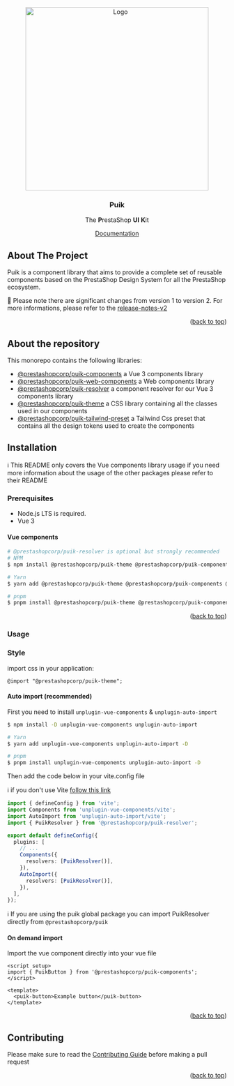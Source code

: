 <div id="top"></div>

<div align="center">
  <a href="https://prestashop.com">
    <img src="https://prestashop.com/sites/default/files/email/logo_x2_rebrand.png" alt="Logo" width="420">
  </a>

<h3 align="center">Puik</h3>

  <p align="center">
    The <b>P</b>restaShop <b>UI</b> <b>K</b>it
  </p>
  <a href="https://uikit.prestashop.com/">Documentation</a>
</div>

## About The Project

Puik is a component library that aims to provide a complete set of reusable components based on the PrestaShop Design System for all the PrestaShop ecosystem.

🚧 Please note there are significant changes from version 1 to version 2. For more informations, please refer to the [release-notes-v2](RELEASE-NOTES-V2.md)

<p align="right">(<a href="#top">back to top</a>)</p>

## About the repository

This monorepo contains the following libraries:

- [@prestashopcorp/puik-components](packages/components/README.md) a Vue 3 components library
- [@prestashopcorp/puik-web-components](packages/web-components/README.md) a Web components library
- [@prestashopcorp/puik-resolver](packages/resolver/README.md) a component resolver for our Vue 3 components library
- [@prestashopcorp/puik-theme](packages/theme/README.md) a CSS library containing all the classes used in our components
- [@prestashopcorp/puik-tailwind-preset](packages/tailwind-preset/README.md) a Tailwind Css preset that contains all the design tokens used to create the components

## Installation

ℹ️ This README only covers the Vue components library usage if you need more information about the usage of the other packages please refer to their README

### Prerequisites

- Node.js LTS is required.
- Vue 3

#### Vue components

```sh
# @prestashopcorp/puik-resolver is optional but strongly recommended
# NPM
$ npm install @prestashopcorp/puik-theme @prestashopcorp/puik-components @prestashopcorp/puik-resolver --save

# Yarn
$ yarn add @prestashopcorp/puik-theme @prestashopcorp/puik-components @prestashopcorp/puik-resolver

# pnpm
$ pnpm install @prestashopcorp/puik-theme @prestashopcorp/puik-components @prestashopcorp/puik-resolver
```

<p align="right">(<a href="#top">back to top</a>)</p>

### Usage

### Style

import css in your application:

`@import "@prestashopcorp/puik-theme";`

#### Auto import (recommended)

First you need to install `unplugin-vue-components` & `unplugin-auto-import`

```sh
$ npm install -D unplugin-vue-components unplugin-auto-import

# Yarn
$ yarn add unplugin-vue-components unplugin-auto-import -D

# pnpm
$ pnpm install unplugin-vue-components unplugin-auto-import -D
```

Then add the code below in your vite.config file

ℹ️ if you don't use Vite [follow this link](https://github.com/unplugin/unplugin-vue-components?tab=readme-ov-file#installation)

```typescript
import { defineConfig } from 'vite';
import Components from 'unplugin-vue-components/vite';
import AutoImport from 'unplugin-auto-import/vite';
import { PuikResolver } from '@prestashopcorp/puik-resolver';

export default defineConfig({
  plugins: [
    // ...
    Components({
      resolvers: [PuikResolver()],
    }),
    AutoImport({
      resolvers: [PuikResolver()],
    }),
  ],
});
```

ℹ️ If you are using the puik global package you can import PuikResolver directly from `@prestashopcorp/puik`

#### On demand import

Import the vue component directly into your vue file

```vue
<script setup>
import { PuikButton } from '@prestashopcorp/puik-components';
</script>

<template>
  <puik-button>Example button</puik-button>
</template>
```

<p align="right">(<a href="#top">back to top</a>)</p>

## Contributing

Please make sure to read the [Contributing Guide](CONTRIBUTING.md) before making a pull request

<p align="right">(<a href="#top">back to top</a>)</p>
